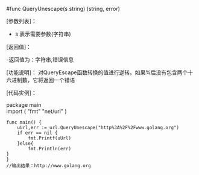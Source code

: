 #func QueryUnescape(s string) (string, error)

[参数列表]：

- s 表示需要参数(字符串) 

[返回值]：

-返回值为：字符串,错误信息

[功能说明]：
对QueryEscape函数转换的值进行逆转。如果%后没有包含两个十六进制数，它将返回一个错语

[代码实例]：

  package main	
	import (
		"fmt"
		"net/url"
	)
	
	func main() {
		uUrl,err := url.QueryUnescape("http%3A%2F%2Fwww.golang.org")
		if err == nil {
			fmt.Printf(uUrl)
		}else{
			fmt.Println(err)
	}
	}
	//输出结果：http://www.golang.org

